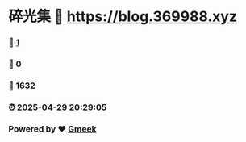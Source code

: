 # 碎光集 :link: https://blog.369988.xyz 
### :page_facing_up: [1](https://blog.369988.xyz/tag.html) 
### :speech_balloon: 0 
### :hibiscus: 1632 
### :alarm_clock: 2025-04-29 20:29:05 
### Powered by :heart: [Gmeek](https://github.com/Meekdai/Gmeek)
